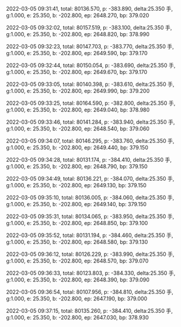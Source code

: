 2022-03-05 09:31:41, total: 80136.570, p: -383.890, delta:25.350 手, g:1.000, e: 25.350, b: -202.800, ep: 2648.270, bp: 379.020

2022-03-05 09:32:02, total: 80157.519, p: -383.100, delta:25.350 手, g:1.000, e: 25.350, b: -202.800, ep: 2648.820, bp: 378.990

2022-03-05 09:32:23, total: 80147.703, p: -383.770, delta:25.350 手, g:1.000, e: 25.350, b: -202.800, ep: 2649.590, bp: 379.170

2022-03-05 09:32:44, total: 80150.054, p: -383.690, delta:25.350 手, g:1.000, e: 25.350, b: -202.800, ep: 2649.670, bp: 379.170

2022-03-05 09:33:05, total: 80140.398, p: -383.610, delta:25.350 手, g:1.000, e: 25.350, b: -202.800, ep: 2649.990, bp: 379.200

2022-03-05 09:33:25, total: 80164.590, p: -382.800, delta:25.350 手, g:1.000, e: 25.350, b: -202.800, ep: 2649.040, bp: 378.980

2022-03-05 09:33:46, total: 80141.284, p: -383.940, delta:25.350 手, g:1.000, e: 25.350, b: -202.800, ep: 2648.540, bp: 379.060

2022-03-05 09:34:07, total: 80146.295, p: -383.760, delta:25.350 手, g:1.000, e: 25.350, b: -202.800, ep: 2649.440, bp: 379.150

2022-03-05 09:34:28, total: 80131.174, p: -384.410, delta:25.350 手, g:1.000, e: 25.350, b: -202.800, ep: 2648.790, bp: 379.150

2022-03-05 09:34:49, total: 80136.221, p: -384.070, delta:25.350 手, g:1.000, e: 25.350, b: -202.800, ep: 2649.130, bp: 379.150

2022-03-05 09:35:10, total: 80136.005, p: -384.060, delta:25.350 手, g:1.000, e: 25.350, b: -202.800, ep: 2649.140, bp: 379.150

2022-03-05 09:35:31, total: 80134.065, p: -383.950, delta:25.350 手, g:1.000, e: 25.350, b: -202.800, ep: 2648.850, bp: 379.100

2022-03-05 09:35:52, total: 80131.194, p: -384.460, delta:25.350 手, g:1.000, e: 25.350, b: -202.800, ep: 2648.580, bp: 379.130

2022-03-05 09:36:12, total: 80126.229, p: -383.990, delta:25.350 手, g:1.000, e: 25.350, b: -202.800, ep: 2648.570, bp: 379.070

2022-03-05 09:36:33, total: 80123.803, p: -384.330, delta:25.350 手, g:1.000, e: 25.350, b: -202.800, ep: 2648.390, bp: 379.090

2022-03-05 09:36:54, total: 80107.956, p: -384.810, delta:25.350 手, g:1.000, e: 25.350, b: -202.800, ep: 2647.190, bp: 379.000

2022-03-05 09:37:15, total: 80135.260, p: -384.410, delta:25.350 手, g:1.000, e: 25.350, b: -202.800, ep: 2647.030, bp: 378.930